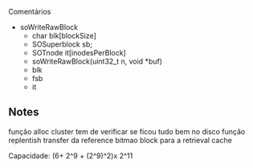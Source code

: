 Comentários
- soWriteRawBlock
	- char blk[blockSize]
	- SOSuperblock sb;
	- SOTnode it[inodesPerBlock]
	- soWriteRawBlock(uint32_t n, void *buf)
	- blk
	- fsb
	- it


## Notes
função alloc cluster tem de verificar se ficou tudo bem no disco
função replentish transfer da reference bitmao block para a retrieval cache

Capacidade: (6+ 2^9 + (2^9)^2)x 2^11

